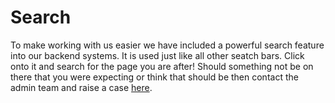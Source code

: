 # Search
To make working with us easier we have included a powerful search feature into our backend systems. It is used just like all other seatch bars. Click onto it and search for the page you are after! Should something not be on there that you were expecting or think that should be then contact the admin team and raise a case [here](mailto:admin@w3schools.io).
